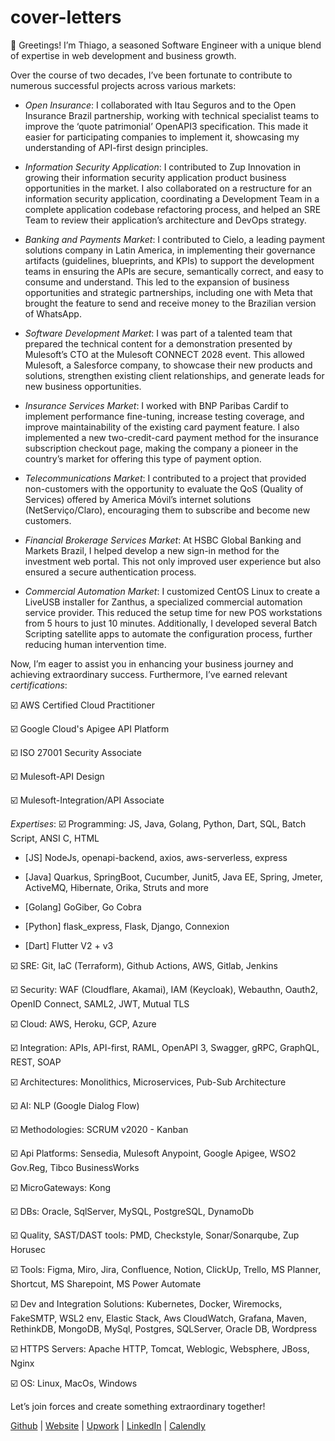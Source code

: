 # cover-letters
👋 Greetings! I’m Thiago, a seasoned Software Engineer with a unique blend of expertise in web development and business growth.

Over the course of two decades, I’ve been fortunate to contribute to numerous successful projects across various markets: 

- *Open Insurance*: I collaborated with Itau Seguros and to the Open Insurance Brazil partnership, working with technical specialist teams to improve the ‘quote patrimonial’ OpenAPI3 specification. This made it easier for participating companies to implement it, showcasing my understanding of API-first design principles.

- *Information Security Application*: I contributed to Zup Innovation in growing their information security application product business opportunities in the market. I also collaborated on a restructure for an information security application, coordinating a Development Team in a complete application codebase refactoring process, and helped an SRE Team to review their application’s architecture and DevOps strategy.

- *Banking and Payments Market*: I contributed to Cielo, a leading payment solutions company in Latin America, in implementing their governance artifacts (guidelines, blueprints, and KPIs) to support the development teams in ensuring the APIs are secure, semantically correct, and easy to consume and understand. This led to the expansion of business opportunities and strategic partnerships, including one with Meta that brought the feature to send and receive money to the Brazilian version of WhatsApp.

- *Software Development Market*: I was part of a talented team that prepared the technical content for a demonstration presented by Mulesoft’s CTO at the Mulesoft CONNECT 2028 event. This allowed Mulesoft, a Salesforce company, to showcase their new products and solutions, strengthen existing client relationships, and generate leads for new business opportunities.

- *Insurance Services Market*: I worked with BNP Paribas Cardif to implement performance fine-tuning, increase testing coverage, and improve maintainability of the existing card payment feature. I also implemented a new two-credit-card payment method for the insurance subscription checkout page, making the company a pioneer in the country’s market for offering this type of payment option.

- *Telecommunications Market*: I contributed to a project that provided non-customers with the opportunity to evaluate the QoS (Quality of Services) offered by America Móvil’s internet solutions (NetServiço/Claro), encouraging them to subscribe and become new customers.

- *Financial Brokerage Services Market*: At HSBC Global Banking and Markets Brazil, I helped develop a new sign-in method for the investment web portal. This not only improved user experience but also ensured a secure authentication process.

- *Commercial Automation Market*: I customized CentOS Linux to create a LiveUSB installer for Zanthus, a specialized commercial automation service provider. This reduced the setup time for new POS workstations from 5 hours to just 10 minutes. Additionally, I developed several Batch Scripting satellite apps to automate the configuration process, further reducing human intervention time.

Now, I’m eager to assist you in enhancing your business journey and achieving extraordinary success.  Furthermore, I’ve earned relevant *certifications*:

☑️ AWS Certified Cloud Practitioner

☑️  Google Cloud's Apigee API Platform

☑️ ISO 27001 Security Associate

☑️ Mulesoft-API Design

☑️ Mulesoft-Integration/API Associate  


*Expertises*:
☑️ Programming: JS, Java, Golang, Python, Dart, SQL, Batch Script, ANSI C, HTML

- [JS] NodeJs, openapi-backend, axios, aws-serverless, express

- [Java] Quarkus, SpringBoot, Cucumber, Junit5, Java EE, Spring, Jmeter, ActiveMQ, Hibernate, Orika, Struts and more

- [Golang] GoGiber, Go Cobra

- [Python] flask_express, Flask, Django, Connexion

- [Dart] Flutter V2 + v3

☑️ SRE: Git, IaC (Terraform), Github Actions, AWS, Gitlab, Jenkins

☑️ Security: WAF (Cloudflare, Akamai), IAM (Keycloak), Webauthn, Oauth2, OpenID Connect, SAML2, JWT, Mutual TLS

☑️ Cloud: AWS, Heroku, GCP, Azure

☑️ Integration: APIs, API-first, RAML, OpenAPI 3, Swagger, gRPC, GraphQL, REST, SOAP

☑️ Architectures: Monolithics, Microservices, Pub-Sub Architecture

☑️ AI: NLP (Google Dialog Flow)

☑️ Methodologies: SCRUM v2020 - Kanban

☑️ Api Platforms: Sensedia, Mulesoft Anypoint, Google Apigee, WSO2 Gov.Reg, Tibco BusinessWorks

☑️ MicroGateways: Kong

☑️ DBs: Oracle, SqlServer, MySQL, PostgreSQL, DynamoDb

☑️ Quality, SAST/DAST tools: PMD, Checkstyle, Sonar/Sonarqube, Zup Horusec

☑️ Tools: Figma, Miro, Jira, Confluence, Notion, ClickUp, Trello, MS Planner, Shortcut, MS Sharepoint, MS Power Automate

☑️ Dev and Integration Solutions: Kubernetes, Docker, Wiremocks, FakeSMTP, WSL2 env, Elastic Stack, Aws CloudWatch, Grafana, Maven, RethinkDB, MongoDB, MySql, Postgres, SQLServer, Oracle DB, Wordpress

☑️ HTTPS Servers: Apache HTTP, Tomcat, Weblogic, Websphere, JBoss, Nginx 

☑️ OS: Linux, MacOs, Windows


Let’s join forces and create something extraordinary together!


[Github](https://github.com/santana-repos) | [Website](https://codedebtfree.com/) | [Upwork](https://www.upwork.com/freelancers/thiagob9) | [LinkedIn](https://www.linkedin.com/in/thiago-santana-440689a8) | [Calendly](https://calendly.com/thiagosantanaxbr)

